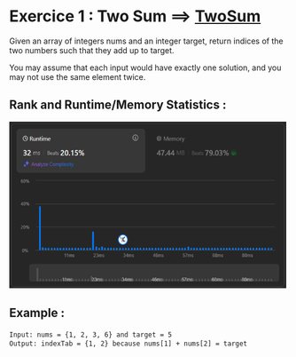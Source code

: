 # Exercice 1 : Two Sum ==> [TwoSum](https://leetcode.com/problems/two-sum/description/)

Given an array of integers nums and an integer target, return indices of the two numbers such that they add up to target.

You may assume that each input would have exactly one solution, and you may not use the same element twice.

## Rank and Runtime/Memory Statistics :  

<img src="../../assets/TwoSum.png" alt="Runtime and Memory Statistics" width="500" height="300"/>

## Example : 

    Input: nums = {1, 2, 3, 6} and target = 5 
    Output: indexTab = {1, 2} because nums[1] + nums[2] = target 
